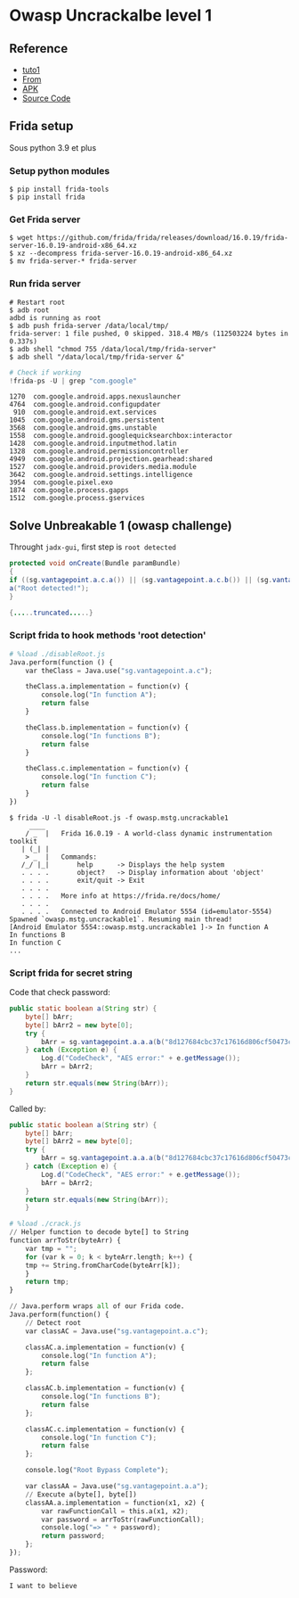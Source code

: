 # Owasp Uncrackalbe level 1

## Reference

- [tuto1](https://medium.com/infosec-adventures/introduction-to-frida-5a3f51595ca1)
- [From](https://medium.com/infosec-adventures/introduction-to-frida-5a3f51595ca1)
- [APK](https://github.com/t0thkr1s/frida-demo/releases)
- [Source Code](https://github.com/t0thkr1s/frida-demo)

## Frida setup

Sous python 3.9 et plus

### Setup python modules

```shell
$ pip install frida-tools
$ pip install frida
```

### Get Frida server

```shell
$ wget https://github.com/frida/frida/releases/download/16.0.19/frida-server-16.0.19-android-x86_64.xz
$ xz --decompress frida-server-16.0.19-android-x86_64.xz
$ mv frida-server-* frida-server
```

### Run frida server

```shell
# Restart root
$ adb root
adbd is running as root
$ adb push frida-server /data/local/tmp/
frida-server: 1 file pushed, 0 skipped. 318.4 MB/s (112503224 bytes in 0.337s)
$ adb shell "chmod 755 /data/local/tmp/frida-server"
$ adb shell "/data/local/tmp/frida-server &" 
```


```python
# Check if working
!frida-ps -U | grep "com.google"
```

    1270  com.google.android.apps.nexuslauncher                        
    4764  com.google.android.configupdater                             
     910  com.google.android.ext.services                              
    1045  com.google.android.gms.persistent                            
    3568  com.google.android.gms.unstable                              
    1558  com.google.android.googlequicksearchbox:interactor           
    1428  com.google.android.inputmethod.latin                         
    1328  com.google.android.permissioncontroller                      
    4949  com.google.android.projection.gearhead:shared                
    1527  com.google.android.providers.media.module                    
    3642  com.google.android.settings.intelligence                     
    3954  com.google.pixel.exo                                         
    1874  com.google.process.gapps                                     
    1512  com.google.process.gservices                                 


## Solve Unbreakable 1 (owasp challenge)

Throught `jadx-gui`, first step is `root detected`



```java
protected void onCreate(Bundle paramBundle)
{
if ((sg.vantagepoint.a.c.a()) || (sg.vantagepoint.a.c.b()) || (sg.vantagepoint.a.c.c())) {
a("Root detected!");
}

{.....truncated.....}
```

### Script frida to hook methods 'root detection'


```python
# %load ./disableRoot.js
Java.perform(function () {
    var theClass = Java.use("sg.vantagepoint.a.c");

    theClass.a.implementation = function(v) {
        console.log("In function A");
        return false
    }

    theClass.b.implementation = function(v) {
        console.log("In functions B");
        return false
    }

    theClass.c.implementation = function(v) {
        console.log("In function C");
        return false
    }
})
```

```shell
$ frida -U -l disableRoot.js -f owasp.mstg.uncrackable1
     ____
    / _  |   Frida 16.0.19 - A world-class dynamic instrumentation toolkit
   | (_| |
    > _  |   Commands:
   /_/ |_|       help      -> Displays the help system
   . . . .       object?   -> Display information about 'object'
   . . . .       exit/quit -> Exit
   . . . .
   . . . .   More info at https://frida.re/docs/home/
   . . . .
   . . . .   Connected to Android Emulator 5554 (id=emulator-5554)
Spawned `owasp.mstg.uncrackable1`. Resuming main thread!                
[Android Emulator 5554::owasp.mstg.uncrackable1 ]-> In function A
In functions B
In function C
...
```

### Script frida for secret string

Code that check password:

```java
public static boolean a(String str) {
    byte[] bArr;
    byte[] bArr2 = new byte[0];
    try {
        bArr = sg.vantagepoint.a.a.a(b("8d127684cbc37c17616d806cf50473cc"), Base64.decode("5UJiFctbmgbDoLXmpL12mkno8HT4Lv8dlat8FxR2GOc=", 0));
    } catch (Exception e) {
        Log.d("CodeCheck", "AES error:" + e.getMessage());
        bArr = bArr2;
    }
    return str.equals(new String(bArr));
}
```

Called by:

```java
public static boolean a(String str) {
    byte[] bArr;
    byte[] bArr2 = new byte[0];
    try {
        bArr = sg.vantagepoint.a.a.a(b("8d127684cbc37c17616d806cf50473cc"), Base64.decode("5UJiFctbmgbDoLXmpL12mkno8HT4Lv8dlat8FxR2GOc=", 0));
    } catch (Exception e) {
        Log.d("CodeCheck", "AES error:" + e.getMessage());
        bArr = bArr2;
    }
    return str.equals(new String(bArr));
    }
```


```python
# %load ./crack.js
// Helper function to decode byte[] to String
function arrToStr(byteArr) {
    var tmp = "";
    for (var k = 0; k < byteArr.length; k++) {
    tmp += String.fromCharCode(byteArr[k]);
    }
    return tmp;
}

// Java.perform wraps all of our Frida code.
Java.perform(function() {
    // Detect root
    var classAC = Java.use("sg.vantagepoint.a.c");

    classAC.a.implementation = function(v) {
        console.log("In function A");
        return false
    };

    classAC.b.implementation = function(v) {
        console.log("In functions B");
        return false
    };

    classAC.c.implementation = function(v) {
        console.log("In function C");
        return false
    };

    console.log("Root Bypass Complete");

    var classAA = Java.use("sg.vantagepoint.a.a");
    // Execute a(byte[], byte[])
    classAA.a.implementation = function(x1, x2) {
        var rawFunctionCall = this.a(x1, x2);
        var password = arrToStr(rawFunctionCall);
        console.log("=> " + password);
        return password;
    };
});
```

Password:


    I want to believe
